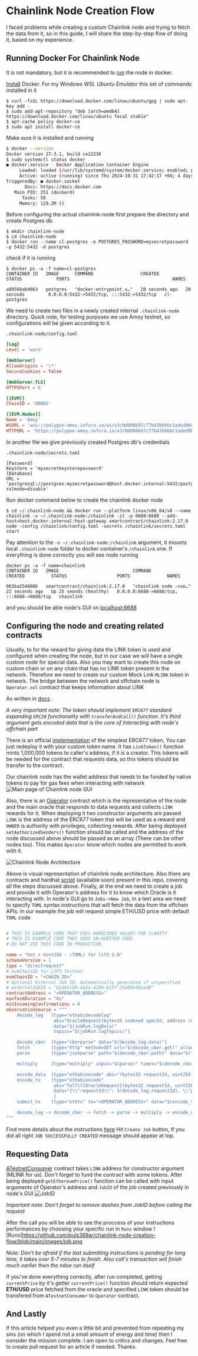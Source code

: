 # Chainlink Node Creation Flow
I faced problems while creating a custom Chainlink node and trying to fetch the data from it, so in this guide, I will share the step-by-step flow of doing it, based on my experience.

## Running Docker For Chainlink Node
It is not mandatory, but it is recommended to [run](https://docs.chain.link/chainlink-nodes/v1/running-a-chainlink-node) the node in docker.

[Install](https://docs.docker.com/engine/install/) Docker. For my Windows *WSL Ubuntu Emulator* this set of commands installed in it
```shell
$ curl -fsSL https://download.docker.com/linux/ubuntu/gpg | sudo apt-key add -
$ sudo add-apt-repository "deb [arch=amd64] https://download.docker.com/linux/ubuntu focal stable"
$ apt-cache policy docker-ce
$ sudo apt install docker-ce
```

Make sure it is installed and running  
```bash
$ docker --version
Docker version 27.3.1, build ce12230
$ sudo systemctl status docker
● docker.service - Docker Application Container Engine
     Loaded: loaded (/usr/lib/systemd/system/docker.service; enabled; preset: enabled)
     Active: active (running) since Thu 2024-10-31 17:42:17 +04; 4 days ago
TriggeredBy: ● docker.socket
       Docs: https://docs.docker.com
   Main PID: 251 (dockerd)
      Tasks: 58
     Memory: 129.2M ()
```

Before configuring the actual chainlink-node first prepare the directory and create Postgres db.
```shell
$ mkdir chainlink-node
$ cd chainlink-node
$ docker run --name cl-postgres -e POSTGRES_PASSWORD=mysecretpassword -p 5432:5432 -d postgres
```
check if it is running
```shell
$ docker ps -a -f name=cl-postgres
CONTAINER ID   IMAGE      COMMAND                  CREATED          STATUS             PORTS                                       NAMES
    
a8956bab4663   postgres   "docker-entrypoint.s…"   20 seconds ago   20 seconds         0.0.0.0:5432->5432/tcp, :::5432->5432/tcp   cl-postgres
```

We need to create two files in a newly created internal `.chainlink-node` directory. Quick note, for testing purposes we use Amoy testnet, so configurations will be given according to it.

`.chainlink-node/config.toml`
```toml
[Log]
Level = 'warn'

[WebServer]
AllowOrigins = '\*'
SecureCookies = false

[WebServer.TLS]
HTTPSPort = 0

[[EVM]]
ChainID = '80002'

[[EVM.Nodes]]
Name = 'Amoy'
WSURL = 'wss://polygon-amoy.infura.io/ws/v3/0d808b97c77b43bbbbc1aded9b81d7de'
HTTPURL = 'https://polygon-amoy.infura.io/v3/0d808b97c77b43bbbbc1aded9b81d7de'
```

In another file we give previously created Postgres db's credentials

`.chainlink-node/secrets.toml`
```shell
[Password]
Keystore = 'mysecretkeystorepassword'
[Database]
URL = 'postgresql://postgres:mysecretpassword@host.docker.internal:5432/postgres?sslmode=disable'
```

Run docker command below to create the chainlink docker node
```shell
$ cd ~/.chainlink-node && docker run --platform linux/x86_64/v8 --name chainlink -v ~/.chainlink-node:/chainlink -it -p 6688:6688 --add-host=host.docker.internal:host-gateway smartcontract/chainlink:2.17.0 node -config /chainlink/config.toml -secrets /chainlink/secrets.toml start
```
Pay attention to the `-v ~/.chainlink-node:/chainlink` argument, it mounts local `.chainlink-node` folder to docker container's `/chainlink` one. If everything is done correctly you will see node running
```shell
docker ps -a -f name=chainlink
CONTAINER ID   IMAGE                            COMMAND                  CREATED          STATUS                   PORTS              NAMES 
                                    
063ba2548086   smartcontract/chainlink:2.17.0   "chainlink node -con…"   22 seconds ago   Up 25 seonds (healthy)   0.0.0.0:6688->6688/tcp, :::6688->6688/tcp   chainlink
```

and you should be able node's GUI on [localhost:6688](http://localhost:6688/)

## Configuring the node and creating related contracts
Usually, to for the reward for giving data the LINK token is used and configured when creating the node, but in our case we will have a single custom node for special data. Also you may want to create this node on custom chain or on any chain that has no LINK token present in the network. Therefore we need to create our custom Mock Link `MLINK` token in network. The bridge between the network and offchain node is `Operator.sol` contract that keeps information about LINK 

As written in [docs](https://docs.chain.link/chainlink-nodes/v1/fulfilling-requests) . 


*A very important note: The token should implement `ERC677` standard expanding `ERC20` functionality with `transferAndCall()` function. It's third argument gets encoded data
that is the core of interacting with node's offchain part*

There is an official [implementation](https://github.com/smartcontractkit/LinkToken/blob/master/contracts/v0.4/LinkToken.sol) of the simplest ERC677 token, You can just redeploy it with your custom token name. It has `LinkToken()` function mints 1,000,000 tokens to caller's address, if it is a creator. This tokens will be needed for the contract that requests data, so this tokens should be transfer to the contract.

Our chainlink node has the wallet address that needs to be funded by native tokens to pay for gas fees when interacting with network
![Main page of Chainlink node GUI](https://github.com/puls369ar/chainlink-node-creation-flow/blob/main/images/chainlinkGUImain.png)

Also, there is an [Operator](https://github.com/smartcontractkit/chainlink/blob/develop/contracts/src/v0.8/operatorforwarder/Operator.sol) contract which is the representative of the node and the main oracle that responds to data requests and collects `LINK` rewards for it. When deploying it two constructor arguments are passed
`LINK` is the address of the ERC677 token that will be used as a reward and `OWNER` is authority with privileges, collecting rewards. After being deployed `setAuthorizedSenders()` function should be called and the address of the node discussed above should be passed as an array (There can be other nodes too). This makes `Operator` know which nodes are permitted to work with it.




![Chainlink Node Architecture](https://github.com/puls369ar/chainlink-node-creation-flow/blob/main/images/chainlinkNodeArchitecture.svg)


Above is visual representation of chainlink node architecture. Also there are contracts and hardhat [script](#) (available soon) present in this repo, covering all the steps discussed above. 
Finally, at the end  we need to create a job and provide it with Operator's address for it to know which Oracle is it interacting with. In node's GUI go to `Jobs->New Job`, in a text area we need to specify `TOML` syntax instructions that will fetch the data from the offchain APIs. In our example the job will request simple ETH/USD price with default `TOML` code
```toml

# THIS IS EXAMPLE CODE THAT USES HARDCODED VALUES FOR CLARITY.
# THIS IS EXAMPLE CODE THAT USES UN-AUDITED CODE.
# DO NOT USE THIS CODE IN PRODUCTION.

name = "Get > Uint256 - (TOML) for lif3 5.0"
schemaVersion = 1
type = "directrequest"
# evmChainID for LIF3 Testnet
evmChainID = "<CHAIN_ID>"
# Optional External Job ID: Automatically generated if unspecified
# externalJobID = "b1d42cd5-4a3a-4200-b1f7-25a68e48aad8"
contractAddress = "<OPERATOR_ADDRESS>"
maxTaskDuration = "0s"
minIncomingConfirmations = 0
observationSource = """
    decode_log   [type="ethabidecodelog"
                  abi="OracleRequest(bytes32 indexed specId, address requester, bytes32 requestId, uint256 payment, address callbackAddr, bytes4 callbackFunctionId, uint256 cancelExpiration, uint256 dataVersion, bytes data)"
                  data="$(jobRun.logData)"
                  topics="$(jobRun.logTopics)"]

    decode_cbor  [type="cborparse" data="$(decode_log.data)"]
    fetch        [type="http" method=GET url="$(decode_cbor.get)" allowUnrestrictedNetworkAccess="true"]
    parse        [type="jsonparse" path="$(decode_cbor.path)" data="$(fetch)"]

    multiply     [type="multiply" input="$(parse)" times="$(decode_cbor.times)"]

    encode_data  [type="ethabiencode" abi="(bytes32 requestId, uint256 value)" data="{ \\"requestId\\": $(decode_log.requestId), \\"value\\": $(multiply) }"]
    encode_tx    [type="ethabiencode"
                  abi="fulfillOracleRequest2(bytes32 requestId, uint256 payment, address callbackAddress, bytes4 callbackFunctionId, uint256 expiration, bytes calldata data)"
                  data="{\\"requestId\\": $(decode_log.requestId), \\"payment\\":   $(decode_log.payment), \\"callbackAddress\\": $(decode_log.callbackAddr), \\"callbackFunctionId\\": $(decode_log.callbackFunctionId), \\"expiration\\": $(decode_log.cancelExpiration), \\"data\\": $(encode_data)}"
                  ]
    submit_tx    [type="ethtx" to="<OPERATOR_ADDRESS>" data="$(encode_tx)"]

    decode_log -> decode_cbor -> fetch -> parse -> multiply -> encode_data -> encode_tx -> submit_tx
"""

```

Find more details about the instructions [here](https://docs.chain.link/chainlink-nodes/oracle-jobs/all-jobs)
Hit `Create Job` button, If you did all right `JOB SUCCESSFULLY CREATED` message should appear at top.

## Requesting Data
[ATestnetConsumer](https://github.com/puls369ar/chainlink-node-creation-flow/blob/main/code/ATestnetConsumer.sol) contract takes `LINK` address for constructor argument (MLINK for us). Don't forget to fund the contract with some tokens. After being deployed `getEthereumPrice()` function can be called with input arguments of Operator's address and `JobID` of the job created previously in node's GUI
![JobID](https://github.com/puls369ar/chainlink-node-creation-flow/blob/main/images/id.png)

*Important note: Don't forget to remove dashes from JobID before calling the request*

After the call you will be able to see the proccess of your instructions performances by choosing your specific run in `Runs` window
![Runs]https://github.com/puls369ar/chainlink-node-creation-flow/blob/main/images/job.png

*Note: Don't be afraid if the last submitting instructions is pending for long time, it takes over 5-7 minutes to finish. Also call's transaction will finish much earlier then the ndoe run itself* 

If you've done everything correctly, after run completed, getting `currentPrice` by it's getter `currentPrice()` function should return expected **ETH/USD** price fetched from the oracle and specified `LINK` token should be transfered from `ATestnetConsumer` to `Operator` contract.

## And Lastly
If this article helped you even a little bit and prevented from repeating my sins (on which I spend not a small amount of energy and time) then I consider the mission complete. I am open to critics and changes. Feel free to create pull request for an article if needed. Thanks.

